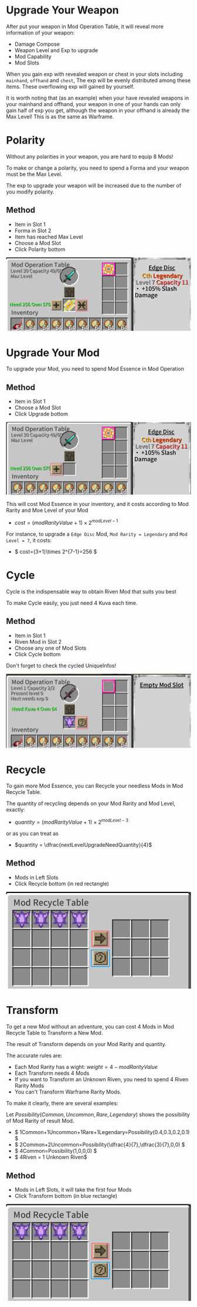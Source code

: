 # Upgrade Your Weapon
After put your weapon in Mod Operation Table, it will reveal more information of your weapon: 
* Damage Compose
* Weapon Level and Exp to upgrade
* Mod Capability
* Mod Slots

When you gain exp with revealed weapon or chest in your slots including 
`mainhand`, `offhand` and `chest`, 
The exp will be evenly distributed among these items. 
These overflowing exp will gained by yourself.

It is worth noting that (as an example) when your have revealed weapons in your mainhand and offhand, 
your weapon in one of your hands can only gain half of exp you get, although the 
weapon in your offhand is already the Max Level! 
This is as the same as Warframe.

# Polarity
Without any polarities in your weapon, you are hard to equip 8 Mods!

To make or change a polarity, you need to spend a Forma and your weapon must be the Max Level.

The exp to upgrade your weapon will be increased due to the number of you modify polarity.

## Method
* Item in Slot 1
* Forma in Slot 2
* Item has reached Max Level
* Choose a Mod Slot
* Click Polarity bottom

<img src="https://raw.githubusercontent.com/WaitMyDawn/yagens_attributes/main/wiki_asset/gameplay/polarity.png" alt="polarity method">

# Upgrade Your Mod
To upgrade your Mod, you need to spend Mod Essence in Mod Operation

## Method
* Item in Slot 1
* Choose a Mod Slot
* Click Upgrade bottom

<img src="https://raw.githubusercontent.com/WaitMyDawn/yagens_attributes/main/wiki_asset/gameplay/upgrade.png" alt="upgrade">

This will cost Mod Essence in your inventory, 
and it costs according to Mod Rarity 
and Moe Level of your Mod
* $cost = (modRarityValue+1)\times 2^{modLevel-1}$

For instance, to upgrade a `Edge Disc` Mod, 
`Mod Rarity = Legendary` and `Mod Level = 7`, it costs: 
* $ cost=(3+1)\times 2^{7-1}=256 $

# Cycle
Cycle is the indispensable way to obtain Riven Mod that suits you best

To make Cycle easily, you just need 4 Kuva each time.

## Method
* Item in Slot 1
* Riven Mod in Slot 2
* Choose any one of Mod Slots
* Click Cycle bottom

Don't forget to check the cycled UniqueInfos!

<img src="https://raw.githubusercontent.com/WaitMyDawn/yagens_attributes/main/wiki_asset/gameplay/cycle.png" alt="cycle">

# Recycle
To gain more Mod Essence, you can Recycle your needless Mods in Mod Recycle Table.

The quantity of recycling depends on your Mod Rarity and Mod Level, exactly: 
* $quantity = (modRarityValue+1)\times 2^{modLevel-3}$

or as you can treat as

* $quantity = \dfrac{nextLevelUpgradeNeedQuantity}{4}$

## Method
* Mods in Left Slots
* Click Recycle bottom (in red rectangle)

<img src="https://raw.githubusercontent.com/WaitMyDawn/yagens_attributes/main/wiki_asset/gameplay/recycle_and_transform.png" alt="recycle and transform">

# Transform
To get a new Mod without an adventure, you can cost 4 Mods in Mod Recycle Table to Transform a New Mod.

The result of Transform depends on your Mod Rarity and quantity.

The accurate rules are: 
* Each Mod Rarity has a wight: $weight = 4-modRarityValue$
* Each Transform needs 4 Mods
* If you want to Transform an Unknown Riven, you need to spend 4 Riven Rarity Mods
* You can't Transform Warframe Rarity Mods.

To make it clearly, there are several examples: 

Let $Possibility(Common,Uncommon,Rare,Legendary)$ shows the possibility of Mod Rarity of result Mod.
* $ 1Common+1Uncommon+1Rare+1Legendary=Possibility(0.4,0.3,0.2,0.1) $
* $ 2Common+2Uncommon=Possibility(\dfrac{4}{7},\dfrac{3}{7},0,0) $
* $ 4Common=Possibility(1,0,0,0) $
* $ 4Riven = 1 Unknown Riven$

## Method
* Mods in Left Slots, it will take the first four Mods
* Click Transform bottom (in blue rectangle)

<img src="https://raw.githubusercontent.com/WaitMyDawn/yagens_attributes/main/wiki_asset/gameplay/recycle_and_transform.png" alt="recycle and transform">
